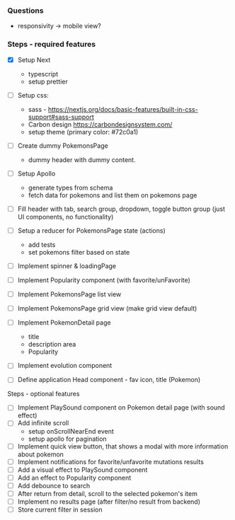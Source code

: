 ### Questions
- responsivity -> mobile view?


### Steps - required features

- [x] Setup Next
  - typescript
  - setup prettier

- [ ] Setup css: 
  - sass - https://nextjs.org/docs/basic-features/built-in-css-support#sass-support
  - Carbon design https://carbondesignsystem.com/
  - setup theme (primary color: #72c0a1)

- [ ] Create dummy PokemonsPage
  - dummy header with dummy content.

- [ ] Setup Apollo
  - generate types from schema
  - fetch data for pokemons and list them on pokemons page

- [ ] Fill header with tab, search group, dropdown, toggle button group (just UI components, no functionality)
- [ ] Setup a reducer for PokemonsPage state (actions)
  - add tests
  - set pokemons filter based on state

- [ ] Implement spinner & loadingPage

- [ ] Implement Popularity component (with favorite/unFavorite)

- [ ] Implement PokemonsPage list view

- [ ] Implement PokemonsPage grid view (make grid view default)

- [ ] Implement PokemonDetail page
  - title
  - description area
  - Popularity
- [ ] Implement evolution component


- [ ] Define application Head component - fav icon, title (Pokemon)

Steps - optional features
- [ ] Implement PlaySound component on Pokemon detail page (with sound effect)
- [ ] Add infinite scroll
  - setup onScrollNearEnd event
  - setup apollo for pagination
- [ ] Implement quick view button, that shows a modal with more information about pokemon
- [ ] Implement notifications for favorite/unfavorite mutations results
- [ ] Add a visual effect to PlaySound component
- [ ] Add an effect to Popularity component
- [ ] Add debounce to search
- [ ] After return from detail, scroll to the selected pokemon's item
- [ ] Implement no results page (after filter/no result from backend)
- [ ] Store current filter in session
